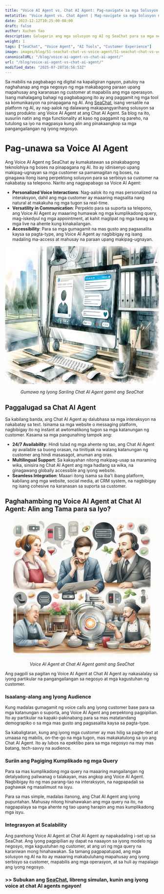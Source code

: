 ```yaml
---
title: "Voice AI Agent vs. Chat AI Agent: Pag-navigate sa mga Solusyon ng AI ng SeaChat para sa Iyong Negosyo"
metatitle: "Voice Agent vs. Chat Agent | Mag-navigate sa mga Solusyon ng AI ng SeaChat"
date: 2023-12-12T10:25:00-08:00
draft: false
author: Xuchen Yao
description: Galugarin ang mga solusyon ng AI ng SeaChat para sa mga negosyo, Voice AI Agent para sa serbisyo sa customer na nakabatay sa boses at Chat AI Agent para sa mga interaksyon na nakabatay sa text, bawat isa ay may natatanging tampok at kaso ng paggamit.
weight: 1
tags: ["SeaChat", "Voice Agent", "AI Tools", "Customer Experience"]
image: images/blog/51-seachat-chat-vs-voice-agent/51-seachat-chat-vs-voice-agent.png
canonicalURL: "/blog/voice-ai-agent-vs-chat-ai-agent/"
url: "/blog/voice-ai-agent-vs-chat-ai-agent/"
modified_date: "2025-07-28T16:56:53Z"
---
```


Sa mabilis na pagbabago ng digital na kapaligiran ngayon, patuloy na naghahanap ang mga negosyo ng mga makabagong paraan upang mapahusay ang karanasan ng customer at mapabilis ang mga operasyon. Isang mahalagang bahagi ng pagbabagong ito ay ang paggamit ng mga tool sa komunikasyon na pinapagana ng AI. Ang [SeaChat](https://chat.seasalt.ai/?utm_source=blog), isang versatile na platform ng AI, ay nag-aalok ng dalawang makapangyarihang solusyon sa isang produkto: ang Voice AI Agent at ang Chat AI Agent. Sa blog na ito, susuriin natin ang mga functionality at kaso ng paggamit ng pareho, na tutulong sa iyo na magpasya kung alin ang pinakaangkop sa mga pangangailangan ng iyong negosyo.

# Pag-unawa sa Voice AI Agent

Ang Voice AI Agent ng SeaChat ay kumakatawan sa pinakabagong teknolohiya ng boses na pinapagana ng AI. Ito ay idinisenyo upang makipag-ugnayan sa mga customer sa pamamagitan ng boses, na ginagawa itong isang perpektong solusyon para sa serbisyo sa customer na nakabatay sa telepono. Narito ang nagpapabago sa Voice AI Agent:

- **Personalized Voice Interactions**: Nag-aalok ito ng mas personalized na interaksyon, dahil ang mga customer ay maaaring magsalita nang natural at makakuha ng mga tugon sa real-time.
- **Versatility in Communication**: Perpekto para sa suporta sa telepono, ang Voice AI Agent ay maaaring humawak ng mga kumplikadong query, mag-iskedyul ng mga appointment, at kahit maglipat ng mga tawag sa mga live na ahente kung kinakailangan.
- **Accessibility**: Para sa mga gumagamit na mas gusto ang pagsasalita kaysa sa pagta-type, ang Voice AI Agent ay nagbibigay ng isang madaling ma-access at mahusay na paraan upang makipag-ugnayan.

<center>
<img height="450px" src="/images/blog/50x-all-seachat-agents/build-your-own-chat-ai-agent.jpeg" alt="Gumawa ng Iyong Sariling Chat AI Agent gamit ang SeaChat"/>

*Gumawa ng Iyong Sariling Chat AI Agent gamit ang SeaChat*
</center>


## Paggalugad sa Chat AI Agent

Sa kabilang banda, ang Chat AI Agent ay dalubhasa sa mga interaksyon na nakabatay sa text. Isinama sa mga website o messaging platform, nagbibigay ito ng instant at awtomatikong tugon sa mga katanungan ng customer. Kasama sa mga pangunahing tampok ang:

- **24/7 Availability**: Hindi tulad ng mga ahente ng tao, ang Chat AI Agent ay available sa buong orasan, na tinitiyak na walang katanungan ng customer ang hindi masasagot, anuman ang oras.
- **Multilingual Support**: Sa kakayahan nitong makipag-usap sa maraming wika, sinisira ng Chat AI Agent ang mga hadlang sa wika, na ginagawang globally accessible ang iyong website.
- **Seamless Integration**: Maaari itong isama sa iba't ibang platform, kabilang ang mga website, social media, at CRM system, na nagbibigay ng isang cohesive na karanasan sa suporta sa customer.

## Paghahambing ng Voice AI Agent at Chat AI Agent: Alin ang Tama para sa Iyo?

<center>
<img height="450px" src="/images/blog/50x-all-seachat-agents/call-or-text-agents.jpeg" alt="Voice AI Agent at Chat AI Agent gamit ang SeaChat"/>

*Voice AI Agent at Chat AI Agent gamit ang SeaChat*
</center>

Ang pagpili sa pagitan ng Voice AI Agent at Chat AI Agent ay nakasalalay sa iyong partikular na pangangailangan sa negosyo at mga kagustuhan ng customer.

### Isaalang-alang ang Iyong Audience

Kung madalas gumagamit ng voice calls ang iyong customer base para sa mga katanungan o suporta, ang Voice AI Agent ang perpektong pagpipilian. Ito ay partikular na kapaki-pakinabang para sa mas matatandang demograpiko o sa mga mas gusto ang pagsasalita kaysa sa pagta-type.

Sa kabaligtaran, kung ang iyong mga customer ay mas hilig sa pagte-text at umaasa ng mabilis, on-the-go na mga tugon, mas makakatulong sa iyo ang Chat AI Agent. Ito ay lubos na epektibo para sa mga negosyo na may mas batang, tech-savvy na audience.

### Suriin ang Pagiging Kumplikado ng mga Query

Para sa mas kumplikadong mga query na maaaring mangailangan ng detalyadong paliwanag o talakayan, mas angkop ang Voice AI Agent. Nagbibigay ito ng mas parang-tao na interaksyon, na nagpapadali sa paghawak ng masalimuot na isyu.

Para sa mas simple, madalas itanong, ang Chat AI Agent ang iyong pupuntahan. Mahusay nitong hinahawakan ang mga query na ito, na nagpapalaya sa mga ahente ng tao upang harapin ang mas kumplikadong mga isyu.

### Integrasyon at Scalability

Ang parehong Voice AI Agent at Chat AI Agent ay napakadaling i-set up sa SeaChat. Ang iyong pagpipilian ay dapat na naaayon sa iyong modelo ng negosyo, mga kagustuhan ng customer, at ang uri ng mga query na karaniwan mong hinahawakan. Sa tamang pagpapatupad, ang mga solusyon ng AI na ito ay maaaring makabuluhang mapahusay ang iyong serbisyo sa customer, mapabilis ang mga operasyon, at sa huli ay mapalago ang iyong negosyo.


### >> Subukan ang [SeaChat](https://chat.seasalt.ai/?utm_source=blog), libreng simulan, kunin ang iyong voice at chat AI agents ngayon!
